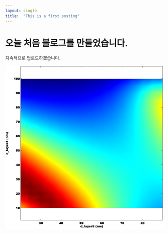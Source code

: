 ```yaml
---
layout: single
title:  "This is a first posting"
---
```


# 오늘 처음 블로그를 만들었습니다.

지속적으로 업로드하겠습니다.



![Untitled34](../images/2022-05-23-first/Untitled34-1691491231049-2.png)
